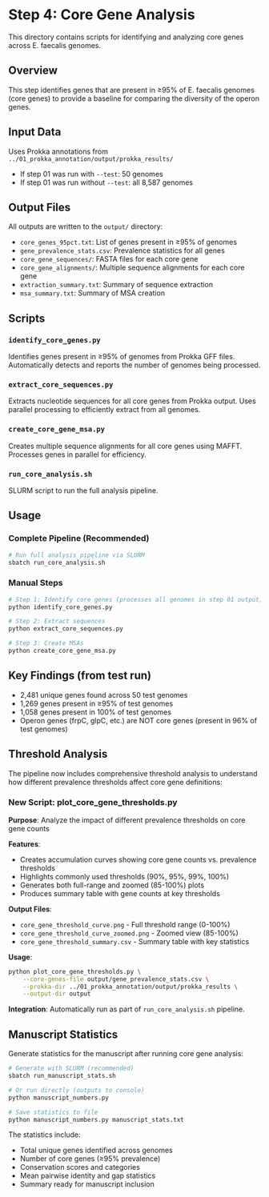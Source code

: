 # Step 4: Core Gene Analysis

This directory contains scripts for identifying and analyzing core genes across E. faecalis genomes.

## Overview

This step identifies genes that are present in ≥95% of E. faecalis genomes (core genes) to provide a baseline for comparing the diversity of the operon genes.

## Input Data

Uses Prokka annotations from `../01_prokka_annotation/output/prokka_results/`
- If step 01 was run with `--test`: 50 genomes
- If step 01 was run without `--test`: all 8,587 genomes

## Output Files

All outputs are written to the `output/` directory:
- `core_genes_95pct.txt`: List of genes present in ≥95% of genomes
- `gene_prevalence_stats.csv`: Prevalence statistics for all genes
- `core_gene_sequences/`: FASTA files for each core gene
- `core_gene_alignments/`: Multiple sequence alignments for each core gene
- `extraction_summary.txt`: Summary of sequence extraction
- `msa_summary.txt`: Summary of MSA creation

## Scripts

### `identify_core_genes.py`
Identifies genes present in ≥95% of genomes from Prokka GFF files.
Automatically detects and reports the number of genomes being processed.

### `extract_core_sequences.py`
Extracts nucleotide sequences for all core genes from Prokka output.
Uses parallel processing to efficiently extract from all genomes.

### `create_core_gene_msa.py`
Creates multiple sequence alignments for all core genes using MAFFT.
Processes genes in parallel for efficiency.

### `run_core_analysis.sh`
SLURM script to run the full analysis pipeline.

## Usage

### Complete Pipeline (Recommended)
```bash
# Run full analysis pipeline via SLURM
sbatch run_core_analysis.sh
```

### Manual Steps
```bash
# Step 1: Identify core genes (processes all genomes in step 01 output)
python identify_core_genes.py

# Step 2: Extract sequences
python extract_core_sequences.py

# Step 3: Create MSAs
python create_core_gene_msa.py
```

## Key Findings (from test run)
- 2,481 unique genes found across 50 test genomes
- 1,269 genes present in ≥95% of test genomes
- 1,058 genes present in 100% of test genomes
- Operon genes (frpC, glpC, etc.) are NOT core genes (present in 96% of test genomes)
## Threshold Analysis

The pipeline now includes comprehensive threshold analysis to understand how different prevalence thresholds affect core gene definitions:

### New Script: plot_core_gene_thresholds.py

**Purpose**: Analyze the impact of different prevalence thresholds on core gene counts

**Features**:
- Creates accumulation curves showing core gene counts vs. prevalence thresholds
- Highlights commonly used thresholds (90%, 95%, 99%, 100%)
- Generates both full-range and zoomed (85-100%) plots
- Produces summary table with gene counts at key thresholds

**Output Files**:
- `core_gene_threshold_curve.png` - Full threshold range (0-100%)
- `core_gene_threshold_curve_zoomed.png` - Zoomed view (85-100%)
- `core_gene_threshold_summary.csv` - Summary table with key statistics

**Usage**:
```bash
python plot_core_gene_thresholds.py \
    --core-genes-file output/gene_prevalence_stats.csv \
    --prokka-dir ../01_prokka_annotation/output/prokka_results \
    --output-dir output
```

**Integration**: Automatically run as part of `run_core_analysis.sh` pipeline.

## Manuscript Statistics

Generate statistics for the manuscript after running core gene analysis:
```bash
# Generate with SLURM (recommended)
sbatch run_manuscript_stats.sh

# Or run directly (outputs to console)
python manuscript_numbers.py

# Save statistics to file
python manuscript_numbers.py manuscript_stats.txt
```

The statistics include:
- Total unique genes identified across genomes
- Number of core genes (≥95% prevalence)
- Conservation scores and categories
- Mean pairwise identity and gap statistics
- Summary ready for manuscript inclusion
